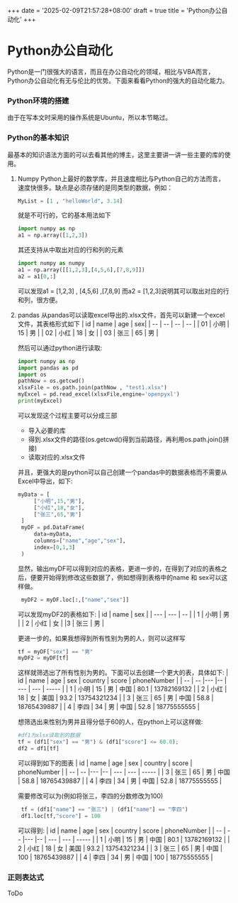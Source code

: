 +++
date = '2025-02-09T21:57:28+08:00'
draft = true
title = 'Python办公自动化'
+++

# Python办公自动化
Python是一门很强大的语言，而且在办公自动化的领域，相比与VBA而言，Python办公自动化有无与伦比的优势。下面来看看Python的强大的自动化能力。

### Python环境的搭建
由于在写本文时采用的操作系统是Ubuntu，所以本节略过。

### Python的基本知识
最基本的知识语法方面的可以去看其他的博主，这里主要讲一讲一些主要的库的使用。
1. Numpy
   Python上最好的数学库，并且速度相比与Python自己的方法而言，速度快很多。缺点是必须存储的是同类型的数据，例如：

   ```python
   MyList = [1 , "helloWorld", 3.14]
   ```


   就是不可行的，它的基本用法如下


   ```python
   import numpy as np
   a1 = np.array([1,2,3])
   ```

   其还支持从中取出对应的行和列的元素

   ```python
   import numpy as numpy
   a1 = np.array([[1,2,3],[4,5,6],[7,8,9]])
   a2 = a1[0,:]
   ```
   可以发现a1 = [1,2,3] , [4,5,6] ,[7,8,9] 而a2 = [1,2,3]说明其可以取出对应的行和列，很方便。

2. pandas
   从pandas可以读取excel导出的.xlsx文件，首先可以新建一个excel文件，其表格形式如下
   | id | name | age | sex|
   | -- | --   |  --  | -- |
   | 01 | 小明  |  15  | 男  |
   | 02 | 小红  | 18   | 女  |
   | 03 | 张三 |  65   | 男  |

   然后可以通过python进行读取:

   ```python
   import numpy as np
   import pandas as pd
   import os
   pathNow = os.getcwd() 
   xlsxFile = os.path.join(pathNow , "test1.xlsx")
   myExcel = pd.read_excel(xlsxFile,engine='openpyxl')
   print(myExcel)
   ```   
   可以发现这个过程主要可以分成三部
   + 导入必要的库
   + 得到.xlsx文件的路径(os.getcwd()得到当前路径，再利用os.path.join()拼接)
   + 读取对应的.xlsx文件

   并且，更强大的是python可以自己创建一个pandas中的数据表格而不需要从Excel中导出，如下:

   ```python
   myData = [
        ["小明",15,"男"],
        ["小红",18,"女"],
        ["张三",65,"男"]
    ]
    myDF = pd.DataFrame(
        data=myData,
        columns=["name","age","sex"],
        index=[0,1,3]
    )
   ```
   显然，输出myDF可以得到对应的表格，更进一步的，在得到了对应的表格之后，便要开始得到修改这些数据了，例如想得到表格中的name 和 sex可以这样做。
   ```python
    myDF2 = myDF.loc[:,["name","sex"]]
   ```
   可以发现myDF2的表格如下:
   | id | name | sex |
   | --- | ---  | -- |
   | 1  | 小明  | 男  |
   | 2 | 小红   | 女  |
   |3  | 张三   | 男  |

   更进一步的，如果我想得到所有性别为男的人，则可以这样写
   ```python
   tf = myDF["sex"] == "男"
   myDF2 = myDF[tf]
   ```
   这样就筛选出了所有性别为男的。下面可以去创建一个更大的表，具体如下:
   | id | name | age | sex | country | score | phoneNumber |
   | -- | --   |---  |--  |  ---    | ---   | -----       |
   | 1  | 小明  | 15  | 男 |  中国    |  80.1 | 13782169132 |
   | 2  | 小红  | 18  | 女 | 美国     | 93.2  | 13754321234 |
   | 3  | 张三  | 65  | 男 | 中国     | 58.8   | 18765439887 |
   | 4 |  李四  | 34  | 男 | 中国     | 52.8   | 18775555555 |

   想筛选出来性别为男并且得分低于60的人，在python上可以这样做:
   ```python
   #df1为xlsx读取到的数据
   tf = (df1["sex"] == "男") & (df1["score"] <= 60.0);
   df2 = df1[tf]
   ```
   可以得到如下的图表
   | id | name | age | sex | country | score | phoneNumber |
   | -- | --   |---  |--  |  ---    | ---   | -----       |
   | 3  | 张三  | 65  | 男 | 中国     | 58.8   | 18765439887 |
   | 4 |  李四  | 34  | 男 | 中国     | 52.8   | 18775555555 |

   需要修改可以为(例如将张三，李四的分数修改为100)
   ```python
    tf = (df1["name"] == "张三") | (df1["name"] == "李四")
    df1.loc[tf,"score"] = 100
   ```
   可以得到:
   | id | name | age | sex | country | score | phoneNumber |
   | -- | --   |---  |--  |  ---    | ---   | -----       |
   | 1  | 小明  | 15  | 男 |  中国    |  80.1 | 13782169132 |
   | 2  | 小红  | 18  | 女 | 美国     | 93.2  | 13754321234 |
   | 3  | 张三  | 65  | 男 | 中国     | 100   | 18765439887 |
   | 4 |  李四  | 34  | 男 | 中国     | 100   | 18775555555 |

### 正则表达式
   ToDo




